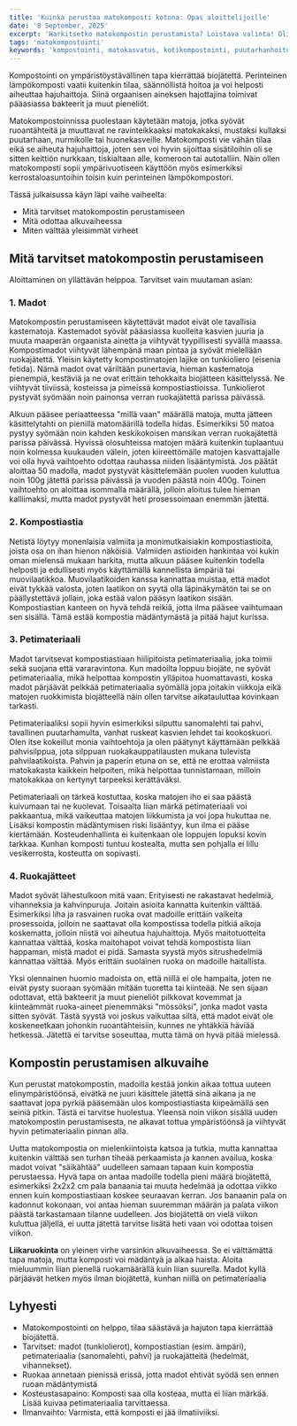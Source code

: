 ```yaml
---
title: 'Kuinka perustaa matokomposti kotona: Opas aloittelijoille'
date: '8 September, 2025'
excerpt: 'Harkitsetko matokompostin perustamista? Loistava valinta! Olipa tavoitteesi keittiöjätteen vähentäminen, ravinteikkaan luomulannoitteen tuottaminen tai uuden harrastuksen kokeileminen, madonkompostointi on helppoa, hauskaa ja ympäristöystävällistä — eikä se rasita lompakkoa.'
tags: 'matokompostointi'
keywords: 'kompostointi, matokasvatus, kotikompostointi, puutarhanhoito, ympäristöystävällinen, biojäte, vihreä elämä, lannoite, red wiggler, eisenia fetida, matokakka, kotipuutarha, kierrätys, kasvatus'
---
```


Kompostointi on ympäristöystävällinen tapa kierrättää biojätettä. Perinteinen lämpökomposti vaatii kuitenkin tilaa, säännöllistä hoitoa ja voi helposti aiheuttaa hajuhaittoja. Siinä orgaanisen aineksen hajottajina toimivat pääasiassa bakteerit ja muut pieneliöt.

Matokompostoinnissa puolestaan käytetään matoja, jotka syövät ruoantähteitä ja muuttavat ne ravinteikkaaksi matokakaksi, mustaksi kullaksi puutarhaan, nurmikolle tai huonekasveille. Matokomposti vie vähän tilaa eikä se aiheuta hajuhaittoja, joten sen voi hyvin sijoittaa sisätiloihin oli se sitten keittiön nurkkaan, tiskialtaan alle, komeroon tai autotalliin. Näin ollen matokomposti sopii ympärivuotiseen käyttöön myös esimerkiksi kerrostaloasuntoihin toisin kuin perinteinen lämpökompostori.

Tässä julkaisussa käyn läpi vaihe vaiheelta:

- Mitä tarvitset matokompostin perustamiseen
- Mitä odottaa alkuvaiheessa
- Miten välttää yleisimmät virheet

## Mitä tarvitset matokompostin perustamiseen

Aloittaminen on yllättävän helppoa. Tarvitset vain muutaman asian:

### 1. Madot

Matokompostin perustamiseen käytettävät madot eivät ole tavallisia kastematoja. Kastemadot syövät pääasiassa kuolleita kasvien juuria ja muuta maaperän orgaanista ainetta ja viihtyvät tyypillisesti syvällä maassa. Kompostimadot viihtyvät lähempänä maan pintaa ja syövät mielellään ruokajätettä. Yleisin käytetty kompostimatojen lajike on tunkioliero (eisenia fetida). Nämä madot ovat väriltään punertavia, hieman kastematoja pienempiä, kestäviä ja ne ovat erittäin tehokkaita biojätteen käsittelyssä. Ne viihtyvät tiiviissä, kosteissa ja pimeissä kompostiastioissa. Tunkiolierot pystyvät syömään noin painonsa verran ruokajätettä parissa päivässä.

Alkuun pääsee periaatteessa "millä vaan" määrällä matoja, mutta jätteen käsittelytahti on pienillä matomäärillä todella hidas. Esimerkiksi 50 matoa pystyy syömään noin kahden keskikokoisen mansikan verran ruokajätettä parissa päivässä. Hyvissä olosuhteissa matojen määrä kuitenkin tuplaantuu noin kolmessa kuukauden välein, joten kiireettömälle matojen kasvattajalle voi olla hyvä vaihtoehto odottaa rauhassa niiden lisääntymistä. Jos päätät aloittaa 50 madolla, madot pystyvät käsittelemään puolen vuoden kuluttua noin 100g jätettä parissa päivässä ja vuoden päästä noin 400g. Toinen vaihtoehto on aloittaa isommalla määrällä, jolloin aloitus tulee hieman kalliimaksi, mutta madot pystyvät heti prosessoimaan enemmän jätettä.

### 2. Kompostiastia

Netistä löytyy monenlaisia valmiita ja monimutkaisiakin kompostiastioita, joista osa on ihan hienon näköisiä. Valmiiden astioiden hankintaa voi kukin oman mielensä mukaan harkita, mutta alkuun pääsee kuitenkin todella helposti ja edullisesti myös käyttämällä kannellista ämpäriä tai muovilaatikkoa. Muovilaatikoiden kanssa kannattaa muistaa, että madot eivät tykkää valosta, joten laatikon on syytä olla läpinäkymätön tai se on päällystettävä jollain, joka estää valon pääsyn laatikon sisään. Kompostiastian kanteen on hyvä tehdä reikiä, jotta ilma pääsee vaihtumaan sen sisällä. Tämä estää kompostia mädäntymästä ja pitää hajut kurissa.

### 3. Petimateriaali

Madot tarvitsevat kompostiastiaan hiilipitoista petimateriaalia, joka toimii sekä suojana että vararavintona. Kun madoilta loppuu biojäte, ne syövät petimateriaalia, mikä helpottaa kompostin ylläpitoa huomattavasti, koska madot pärjäävät pelkkää petimateriaalia syömällä jopa joitakin viikkoja eikä matojen ruokkimista biojätteellä näin ollen tarvitse aikatauluttaa kovinkaan tarkasti.

Petimateriaaliksi sopii hyvin esimerkiksi silputtu sanomalehti tai pahvi, tavallinen puutarhamulta, vanhat ruskeat kasvien lehdet tai kookoskuori. Olen itse kokeillut monia vaihtoehtoja ja olen päätynyt käyttämään pelkkää pahvisilppua, jota silppuan ruokakauppatilausten mukana tulevista pahvilaatikoista. Pahvin ja paperin etuna on se, että ne erottaa valmiista matokakasta kaikkein helpoiten, mikä helpottaa tunnistamaan, milloin matokakkaa on kertynyt tarpeeksi kerättäväksi.

Petimateriaali on tärkeä kostuttaa, koska matojen iho ei saa päästä kuivumaan tai ne kuolevat. Toisaalta liian märkä petimateriaali voi pakkaantua, mikä vaikeuttaa matojen liikkumista ja voi jopa hukuttaa ne. Lisäksi kompostin mädäntymisen riski lisääntyy, kun ilma ei pääse kiertämään. Kosteudenhallinta ei kuitenkaan ole loppujen lopuksi kovin tarkkaa. Kunhan komposti tuntuu kostealta, mutta sen pohjalla ei lillu vesikerrosta, kosteutta on sopivasti.

### 4. Ruokajätteet

Madot syövät lähestulkoon mitä vaan. Erityisesti ne rakastavat hedelmiä, vihanneksia ja kahvinpuruja. Joitain asioita kannatta kuitenkin välttää. Esimerkiksi liha ja rasvainen ruoka ovat madoille erittäin vaikeita prosessoida, jolloin ne saattavat olla kompostissa todella pitkiä aikoja koskematta, jolloin niistä voi aiheutua hajuhaittoja. Myös maitotuotteita kannattaa välttää, koska maitohapot voivat tehdä kompostista liian happaman, mistä madot ei pidä. Samasta syystä myös sitrushedelmiä kannattaa välttää. Myös erittäin suolainen ruoka on madoille haitallista.

Yksi olennainen huomio madoista on, että niillä ei ole hampaita, joten ne eivät pysty suoraan syömään mitään tuoretta tai kiinteää. Ne sen sijaan odottavat, että bakteerit ja muut pieneliöt pilkkovat kovemmat ja kiinteämmät ruoka-aineet pienemmäksi "mössöksi", jonka madot vasta sitten syövät. Tästä syystä voi joskus vaikuttaa siltä, että madot eivät ole koskeneetkaan johonkin ruoantähteisiin, kunnes ne yhtäkkiä häviää hetkessä. Jätettä ei tarvitse soseuttaa, mutta tämä on hyvä pitää mielessä.

## Kompostin perustamisen alkuvaihe

Kun perustat matokompostin, madoilla kestää jonkin aikaa tottua uuteen elinympäristöönsä, eivätkä ne juuri käsittele jätettä sinä aikana ja ne saattavat jopa pyrkiä pääsemään ulos kompostiastiasta kiipeämällä sen seiniä pitkin. Tästä ei tarvitse huolestua. Yleensä noin viikon sisällä uuden matokompostin perustamisesta, ne alkavat tottua ympäristöönsä ja viihtyvät hyvin petimateriaalin pinnan alla.

Uutta matokompostia on mielenkiintoista katsoa ja tutkia, mutta kannattaa kuitenkin välttää sen turhan tiheää perkaamista ja kannen availua, koska madot voivat "säikähtää" uudelleen samaan tapaan kuin kompostia perustaessa. Hyvä tapa on antaa madoille todella pieni määrä biojätettä, esimerkiksi 2x2x2 cm pala banaania tai muuta hedelmää ja odottaa viikko ennen kuin kompostiastiaan koskee seuraavan kerran. Jos banaanin pala on kadonnut kokonaan, voi antaa hieman suuremman määrän ja palata viikon päästä tarkastamaan tilanne uudelleen. Jos biojätettä on vielä viikon kuluttua jäljellä, ei uutta jätettä tarvitse lisätä heti vaan voi odottaa toisen viikon.

<aside> <b>Liikaruokinta</b> on yleinen virhe varsinkin alkuvaiheessa. Se ei välttämättä tapa matoja, mutta komposti voi mädäntyä ja alkaa haista. Aloita mieluummin liian pienellä ruokamäärällä kuin liian suurella. Madot kyllä pärjäävät hetken myös ilman biojätettä, kunhan niillä on petimateriaalia </aside>

## Lyhyesti

- Matokompostointi on helppo, tilaa säästävä ja hajuton tapa kierrättää biojätettä.
- Tarvitset: madot (tunkiolierot), kompostiastian (esim. ämpäri), petimateriaalia (sanomalehti, pahvi) ja ruokajätteitä (hedelmät, vihannekset).
- Ruokaa annetaan pienissä erissä, jotta madot ehtivät syödä sen ennen ruoan mädäntymistä
- Kosteustasapaino: Komposti saa olla kosteaa, mutta ei liian märkää. Lisää kuivaa petimateriaalia tarvittaessa.
- Ilmanvaihto: Varmista, että komposti ei jää ilmatiiviiksi.
